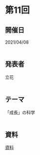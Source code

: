 # 第11回  
## 開催日  
2021/04/08  
<br>

## 発表者  
立花  
<br>

## テーマ  
「成長」の科学  
<br>

## 資料  
[資料](https://tachibanahajime.github.io/group/no11/no11.pdf "第11回")  
<br>
